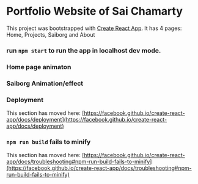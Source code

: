# Portfolio Website of Sai Chamarty

This project was bootstrapped with [Create React App](https://github.com/facebook/create-react-app).
It has 4 pages: Home, Projects, Saiborg and About

### run `npm start` to run the app in localhost dev mode.

### Home page animaton

### Saiborg Animation/effect

### Deployment

This section has moved here: [https://facebook.github.io/create-react-app/docs/deployment](https://facebook.github.io/create-react-app/docs/deployment)

### `npm run build` fails to minify

This section has moved here: [https://facebook.github.io/create-react-app/docs/troubleshooting#npm-run-build-fails-to-minify](https://facebook.github.io/create-react-app/docs/troubleshooting#npm-run-build-fails-to-minify)

